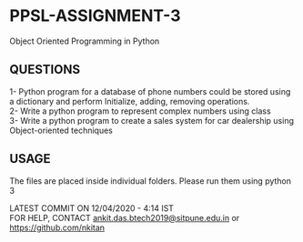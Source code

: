 # PPSL-ASSIGNMENT-3
Object Oriented Programming in Python

QUESTIONS
---------
1- Python program for a database of phone numbers could be stored using a dictionary and perform Initialize, adding, removing operations.                                                                                                                 
2- Write a python program to represent complex numbers using class                                                                         
3- Write a python program to create a sales system for car dealership using Object-oriented techniques                                                                                                                

USAGE
------
The files are placed inside individual folders.                                                                                           Please run them using python 3

                                                                                                                
                                                                                                                    
                                                                                                                              
LATEST COMMIT ON 12/04/2020 - 4:14 IST                                                                                                     
FOR HELP, CONTACT ankit.das.btech2019@sitpune.edu.in or
https://github.com/nkitan
